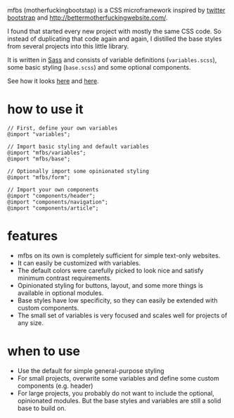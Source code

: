 mfbs (motherfuckingbootstap) is a CSS microframework inspired by [twitter
bootstrap](https://getbootstrap.com/) and
<http://bettermotherfuckingwebsite.com/>.

I found that started every new project with mostly the same CSS code. So
instead of duplicating that code again and again, I distilled the base styles
from several projects into this little library.

It is written in [Sass](http://sass-lang.com/) and consists of variable
definitions (`variables.scss`), some basic styling (`base.scss`) and some
optional components.

See how it looks
[here](https://xi.github.io/mfbs/examples/motherfuckingwebsite.html) and
[here](https://xi.github.io/mfbs/examples/styleguide.html).

# how to use it

    // First, define your own variables
    @import "variables";

    // Import basic styling and default variables
    @import "mfbs/variables";
    @import "mfbs/base";

    // Optionally import some opinionated styling
    @import "mfbs/form";

    // Import your own components
    @import "components/header";
    @import "components/navigation";
    @import "components/article";

# features

-   mfbs on its own is completely sufficient for simple text-only websites.
-   It can easily be customized with variables.
-   The default colors were carefully picked to look nice and satisfy minimum
    contrast requirements.
-   Opinionated styling for buttons, layout, and some more things is available
    in optional modules.
-   Base styles have low specificity, so they can easily be extended with
    custom components.
-   The small set of variables is very focused and scales well for projects of
    any size.

# when to use

-   Use the default for simple general-purpose styling
-   For small projects, overwrite some variables and define some custom
    components (e.g. header)
-   For large projects, you probably do not want to include the optional,
    opinionated modules. But the base styles and variables are still a solid
    base to build on.
